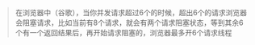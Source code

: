 > 在浏览器中（谷歌），当你并发请求超过6个的时候，超出6个的请求浏览器会阻塞请求，比如当前有8个请求，就会有两个请求阻塞状态，等到其余6个有一个返回结果后，再开始请求阻塞的，浏览器最多开6个请求线程